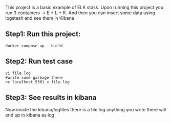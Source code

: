 This project is a basic example of ELK stask. Upon running this project you run 3 containers -> E + L + K.
And then you can insert some data using logstash and see them in Kibana


## Step1: Run this project:
```
docker-compose up --build
```

## Step2: Run test case
```
vi file.log
#write some garbage there
nc localhost 5301 < file.log
```


## Step3: See results in kibana
Now inside the kibana/logfiles there is a file.log anything you write there will end up in kibana as log